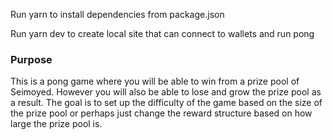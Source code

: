 Run yarn to install dependencies from package.json

Run yarn dev to create local site that can connect to wallets and run pong

### Purpose
This is a pong game where you will be able to win from a prize pool of Seimoyed. However you will also be able to lose and grow the prize pool as a result. The goal is to set
up the difficulty of the game based on the size of the prize pool or perhaps just change the reward structure based on how large the prize pool is. 
